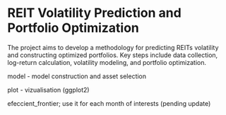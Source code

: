# REIT Volatility Prediction and Portfolio Optimization

The project aims to develop a methodology for predicting REITs volatility and constructing optimized portfolios. Key steps include data collection, log-return calculation, volatility modeling, and portfolio optimization.


model - model construction and asset selection

plot - vizualisation (ggplot2)

efeccient_frontier; use it for each month of interests (pending update)
